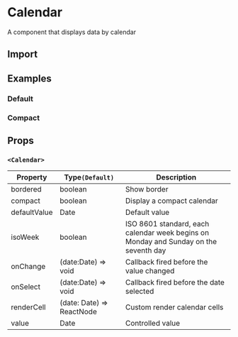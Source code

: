 # Calendar

A component that displays data by calendar

## Import

<!--{include:(components/calendar/fragments/import.md)}-->

## Examples

### Default

<!--{include:`basic.md`}-->

### Compact

<!--{include:`compact.md`}-->

## Props

### `<Calendar>`

| Property     | Type`(Default)`           | Description                                                                          |
| ------------ | ------------------------- | ------------------------------------------------------------------------------------ |
| bordered     | boolean                   | Show border                                                                          |
| compact      | boolean                   | Display a compact calendar                                                           |
| defaultValue | Date                      | Default value                                                                        |
| isoWeek      | boolean                   | ISO 8601 standard, each calendar week begins on Monday and Sunday on the seventh day |
| onChange     | (date:Date) => void       | Callback fired before the value changed                                              |
| onSelect     | (date:Date) => void       | Callback fired before the date selected                                              |
| renderCell   | (date: Date) => ReactNode | Custom render calendar cells                                                         |
| value        | Date                      | Controlled value                                                                     |
